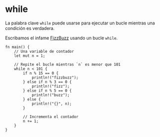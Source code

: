 # while

La palabra clave `while` puede usarse para ejecutar un bucle mientras una
condición es verdadera.

Escribamos el infame [FizzBuzz][fizzbuzz] usando un bucle `while`.

```rust,editable
fn main() {
    // Una variable de contador
    let mut n = 1;

    // Repite el bucle mientras `n` es menor que 101
    while n < 101 {
        if n % 15 == 0 {
            println!("fizzbuzz");
        } else if n % 3 == 0 {
            println!("fizz");
        } else if n % 5 == 0 {
            println!("buzz");
        } else {
            println!("{}", n);
        }

        // Incrementa el contador
        n += 1;
    }
}
```

[fizzbuzz]: https://en.wikipedia.org/wiki/Fizz_buzz

